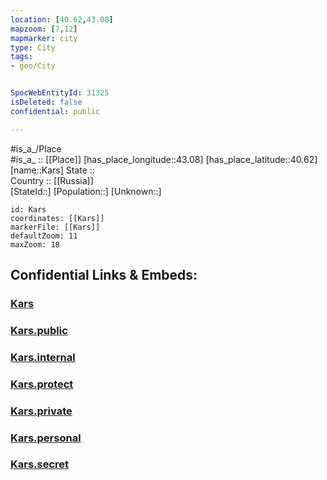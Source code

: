 ```yaml
---
location: [40.62,43.08] 
mapzoom: [7,12] 
mapmarker: city 
type: City
tags:
- geo/City


SpocWebEntityId: 31325
isDeleted: false
confidential: public

---
```

#is_a_/Place  
#is_a_ :: [[Place]] 
[has_place_longitude::43.08] 
[has_place_latitude::40.62] 
[name::Kars] 
State ::  
Country :: [[Russia]]  
[StateId::] 
[Population::] 
[Unknown::] 


```leaflet
id: Kars
coordinates: [[Kars]] 
markerFile: [[Kars]] 
defaultZoom: 11 
maxZoom: 18
```


## Confidential Links & Embeds: 

### [Kars](/_Standards/Earth/Continent/Europe/Europe~East/Turkey/Provinces~Turkey/Kars/City/Kars.md) 

### [Kars.public](/_public/Earth/Continent/Europe/Europe~East/Turkey/Provinces~Turkey/Kars/City/Kars.public.md) 

### [Kars.internal](/_internal/Earth/Continent/Europe/Europe~East/Turkey/Provinces~Turkey/Kars/City/Kars.internal.md) 

### [Kars.protect](/_protect/Earth/Continent/Europe/Europe~East/Turkey/Provinces~Turkey/Kars/City/Kars.protect.md) 

### [Kars.private](/_private/Earth/Continent/Europe/Europe~East/Turkey/Provinces~Turkey/Kars/City/Kars.private.md) 

### [Kars.personal](/_personal/Earth/Continent/Europe/Europe~East/Turkey/Provinces~Turkey/Kars/City/Kars.personal.md) 

### [Kars.secret](/_secret/Earth/Continent/Europe/Europe~East/Turkey/Provinces~Turkey/Kars/City/Kars.secret.md)

